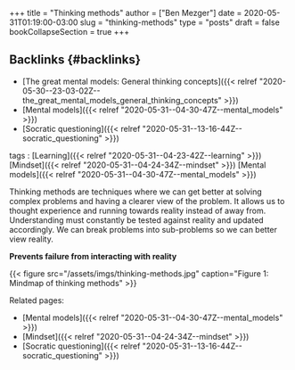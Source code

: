 +++
title = "Thinking methods"
author = ["Ben Mezger"]
date = 2020-05-31T01:19:00-03:00
slug = "thinking-methods"
type = "posts"
draft = false
bookCollapseSection = true
+++

## Backlinks {#backlinks}

-   [The great mental models: General thinking concepts]({{< relref "2020-05-30--23-03-02Z--the_great_mental_models_general_thinking_concepts" >}})
-   [Mental models]({{< relref "2020-05-31--04-30-47Z--mental_models" >}})
-   [Socratic questioning]({{< relref "2020-05-31--13-16-44Z--socratic_questioning" >}})

tags
: [Learning]({{< relref "2020-05-31--04-23-42Z--learning" >}}) [Mindset]({{< relref "2020-05-31--04-24-34Z--mindset" >}}) [Mental models]({{< relref "2020-05-31--04-30-47Z--mental_models" >}})

Thinking methods are techniques where we can get better at solving complex
problems and having a clearer view of the problem. It allows us to thought
experience and running towards reality instead of away from. Understanding must
constantly be tested against reality and updated accordingly. We can break
problems into sub-problems so we can better view reality.

**Prevents failure from interacting with reality**

<a id="org4422d80"></a>

{{< figure src="/assets/imgs/thinking-methods.jpg" caption="Figure 1: Mindmap of thinking methods" >}}

Related pages:

-   [Mental models]({{< relref "2020-05-31--04-30-47Z--mental_models" >}})
-   [Mindset]({{< relref "2020-05-31--04-24-34Z--mindset" >}})
-   [Socratic questioning]({{< relref "2020-05-31--13-16-44Z--socratic_questioning" >}})
